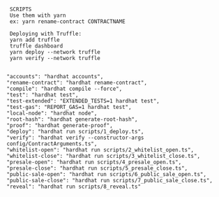      SCRIPTS
     Use them with yarn
     ex: yarn rename-contract CONTRACTNAME
     
     Deploying with Truffle:
     yarn add truffle
     truffle dashboard
     yarn deploy --network truffle
     yarn verify --network truffle
     
     
    "accounts": "hardhat accounts",
    "rename-contract": "hardhat rename-contract",
    "compile": "hardhat compile --force",
    "test": "hardhat test",
    "test-extended": "EXTENDED_TESTS=1 hardhat test",
    "test-gas": "REPORT_GAS=1 hardhat test",
    "local-node": "hardhat node",
    "root-hash": "hardhat generate-root-hash",
    "proof": "hardhat generate-proof",
    "deploy": "hardhat run scripts/1_deploy.ts",
    "verify": "hardhat verify --constructor-args config/ContractArguments.ts",
    "whitelist-open": "hardhat run scripts/2_whitelist_open.ts",
    "whitelist-close": "hardhat run scripts/3_whitelist_close.ts",
    "presale-open": "hardhat run scripts/4_presale_open.ts",
    "presale-close": "hardhat run scripts/5_presale_close.ts",
    "public-sale-open": "hardhat run scripts/6_public_sale_open.ts",
    "public-sale-close": "hardhat run scripts/7_public_sale_close.ts",
    "reveal": "hardhat run scripts/8_reveal.ts"
